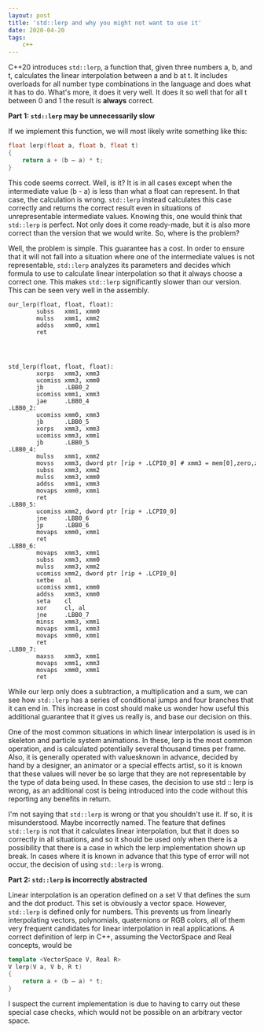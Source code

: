 ```yaml
---
layout: post
title: 'std::lerp and why you might not want to use it'
date: 2020-04-20
tags:
    c++
---
```

C++20 introduces `std::lerp`, a function that, given three numbers a, b, and t, calculates the linear interpolation between a and b at t. It includes overloads for all number type combinations in the language and does what it has to do. What's more, it does it very well. It does it so well that for all t between 0 and 1 the result is **always** correct.

**Part 1: `std::lerp` may be unnecessarily slow**

If we implement this function, we will most likely write something like this:

```cpp
float lerp(float a, float b, float t)
{
	return a + (b – a) * t;
}
```

This code seems correct. Well, is it? It is in all cases except when the intermediate value (b - a) is less than what a float can represent. In that case, the calculation is wrong. `std::lerp` instead calculates this case correctly and returns the correct result even in situations of unrepresentable intermediate values. Knowing this, one would think that `std::lerp` is perfect. Not only does it come ready-made, but it is also more correct than the version that we would write. So, where is the problem?

Well, the problem is simple. This guarantee has a cost. In order to ensure that it will not fall into a situation where one of the intermediate values ​​is not representable, `std::lerp` analyzes its parameters and decides which formula to use to calculate linear interpolation so that it always choose a correct one. This makes `std::lerp` significantly slower than our version. This can be seen very well in the assembly.

```
our_lerp(float, float, float):
        subss   xmm1, xmm0
        mulss   xmm1, xmm2
        addss   xmm0, xmm1
        ret




std_lerp(float, float, float):
        xorps   xmm3, xmm3
        ucomiss xmm3, xmm0
        jb      .LBB0_2
        ucomiss xmm1, xmm3
        jae     .LBB0_4
.LBB0_2:
        ucomiss xmm0, xmm3
        jb      .LBB0_5
        xorps   xmm3, xmm3
        ucomiss xmm3, xmm1
        jb      .LBB0_5
.LBB0_4:
        mulss   xmm1, xmm2
        movss   xmm3, dword ptr [rip + .LCPI0_0] # xmm3 = mem[0],zero,zero,zero
        subss   xmm3, xmm2
        mulss   xmm3, xmm0
        addss   xmm1, xmm3
        movaps  xmm0, xmm1
        ret
.LBB0_5:
        ucomiss xmm2, dword ptr [rip + .LCPI0_0]
        jne     .LBB0_6
        jp      .LBB0_6
        movaps  xmm0, xmm1
        ret
.LBB0_6:
        movaps  xmm3, xmm1
        subss   xmm3, xmm0
        mulss   xmm3, xmm2
        ucomiss xmm2, dword ptr [rip + .LCPI0_0]
        setbe   al
        ucomiss xmm1, xmm0
        addss   xmm3, xmm0
        seta    cl
        xor     cl, al
        jne     .LBB0_7
        minss   xmm3, xmm1
        movaps  xmm1, xmm3
        movaps  xmm0, xmm1
        ret
.LBB0_7:
        maxss   xmm3, xmm1
        movaps  xmm1, xmm3
        movaps  xmm0, xmm1
        ret
```

While our lerp only does a subtraction, a multiplication and a sum, we can see how `std::lerp` has a series of conditional jumps and four branches that it can end in. This increase in cost should make us wonder how useful this additional guarantee that it gives us really is, and base our decision on this.

One of the most common situations in which linear interpolation is used is in skeleton and particle system animations. In these, lerp is the most common operation, and is calculated potentially several thousand times per frame. Also, it is generally operated with values ​​known in advance, decided by hand by a designer, an animator or a special effects artist, so it is known that these values ​​will never be so large that they are not representable by the type of data being used. In these cases, the decision to use std :: lerp is wrong, as an additional cost is being introduced into the code without this reporting any benefits in return.

I'm not saying that `std::lerp` is wrong or that you shouldn't use it. If so, it is misunderstood. Maybe incorrectly named. The feature that defines `std::lerp` is not that it calculates linear interpolation, but that it does so correctly in all situations, and so it should be used only when there is a possibility that there is a case in which the lerp implementation shown up break. In cases where it is known in advance that this type of error will not occur, the decision of using `std::lerp` is wrong.

**Part 2: `std::lerp` is incorrectly abstracted**

Linear interpolation is an operation defined on a set V that defines the sum and the dot product. This set is obviously a vector space. However, `std::lerp` is defined only for numbers. This prevents us from linearly interpolating vectors, polynomials, quaternions or RGB colors, all of them very frequent candidates for linear interpolation in real applications. A correct definition of lerp in C++, assuming the VectorSpace and Real concepts, would be

```cpp
template <VectorSpace V, Real R>
V lerp(V a, V b, R t)
{
	return a + (b – a) * t;
}
```

I suspect the current implementation is due to having to carry out these special case checks, which would not be possible on an arbitrary vector space.